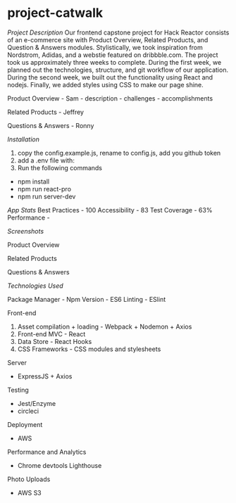 # project-catwalk

*Project Description*
  Our frontend capstone project for Hack Reactor consists of an e-commerce site with Product Overview, Related Products, and Question & Answers modules. Stylistically, we took inspiration from Nordstrom, Adidas, and a webstie featured on dribbble.com. The project took us approximately three weeks to complete. During the first week, we planned out the technologies, structure, and git workflow of our application. During the second week, we built out the functionality using React and nodejs. Finally, we added styles using CSS to make our page shine.
  
  Product Overview - Sam 
    - description
    - challenges
    - accomplishments


  Related Products - Jeffrey
  
  
  Questions & Answers - Ronny


*Installation*
1. copy the config.example.js, rename to config.js, add you github token
2. add a .env file with: 
4. Run the following commands
  - npm install
  - npm run react-pro
  - npm run server-dev

*App Stats*
Best Practices - 100
Accessibility - 83
Test Coverage - 63%
Performance - 

*Screenshots*

Product Overview

Related Products

Questions & Answers


*Technologies Used*

Package Manager - Npm
Version - ES6
Linting - ESlint

Front-end
1. Asset compilation + loading - Webpack + Nodemon + Axios
2. Front-end MVC - React
3. Data Store - React Hooks
4. CSS Frameworks - CSS modules and stylesheets

Server
- ExpressJS + Axios

Testing
 - Jest/Enzyme
 - circleci

Deployment 
 - AWS

Performance and Analytics 
- Chrome devtools Lighthouse

Photo Uploads  
- AWS S3
